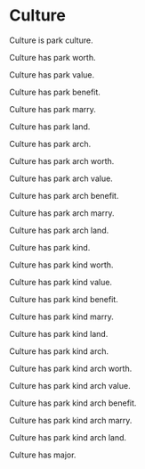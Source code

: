 # Culture

Culture is park culture.

Culture has park worth.

Culture has park value.

Culture has park benefit.

Culture has park marry.

Culture has park land.

Culture has park arch.

Culture has park arch worth.

Culture has park arch value.

Culture has park arch benefit.

Culture has park arch marry.

Culture has park arch land.

Culture has park kind.

Culture has park kind worth.

Culture has park kind value.

Culture has park kind benefit.

Culture has park kind marry.

Culture has park kind land.

Culture has park kind arch.

Culture has park kind arch worth.

Culture has park kind arch value.

Culture has park kind arch benefit.

Culture has park kind arch marry.

Culture has park kind arch land.

Culture has major.